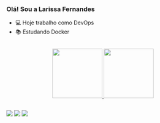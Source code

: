 ### Olá! Sou a Larissa Fernandes

- 💻 Hoje trabalho como DevOps
- 📚 Estudando Docker

##

<div align="center">
 <a href="https://github.com/lari-fernandes"> 
 <img height="130em" src="https://github-readme-stats.vercel.app/api?username=lari-fernandes&show_icons=true&theme=dark&include_all_commits=true&count_private=true"/>
 <img height="130em"  src="https://github-readme-stats.vercel.app/api/top-langs/?username=lari-fernandes&layout=compact&langs_count=7&theme=dark"/> 
</div>

##  

<div> 
  <a href="https://www.instagram.com/lari_frnandes/?hl=pt-br" target="_blank"><img src="https://img.shields.io/badge/-Instagram-%23E4405F?style=for-the-badge&logo=instagram&logoColor=white" target="_blank"></a>
  <a href = "mailto:larissa05.lsf@gmail.com"><img src="https://img.shields.io/badge/-Gmail-%23333?style=for-the-badge&logo=gmail&logoColor=white" target="_blank"></a>
  <a href="https://www.linkedin.com/in/larissa-frnandes/" target="_blank"><img src="https://img.shields.io/badge/-LinkedIn-%230077B5?style=for-the-badge&logo=linkedin&logoColor=white" target="_blank"></a> 
</div>

 <!--
<div style="display: inline_block"><br>
  <img align="center" alt="linux" height="30" width="40" src="https://cdn.jsdelivr.net/gh/devicons/devicon/icons/linux/linux-original.svg">
  <img align="center" alt="centos" height="30" width="40" src="https://cdn.jsdelivr.net/gh/devicons/devicon/icons/centos/centos-original.svg">
  <img align="center" alt="docker" height="30" width="40" src="https://cdn.jsdelivr.net/gh/devicons/devicon/icons/docker/docker-plain-wordmark.svg">
  <img align="center" alt="oracle" height="30" width="40" src="https://cdn.jsdelivr.net/gh/devicons/devicon/icons/oracle/oracle-original.svg">
  <img align="center" alt="git" height="30" width="40" src="https://cdn.jsdelivr.net/gh/devicons/devicon/icons/git/git-original.svg">
  <img align="center" alt="gitlab" height="30" width="40" src="https://cdn.jsdelivr.net/gh/devicons/devicon/icons/gitlab/gitlab-original.svg">
</div>
-->
